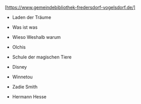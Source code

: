 
[https://www.gemeindebibliothek-fredersdorf-vogelsdorf.de/]

* Laden der Träume
* Was ist was
* Wieso Weshalb warum
* Olchis
* Schule der magischen Tiere
* Disney
* Winnetou


* Zadie Smith
* Hermann Hesse
